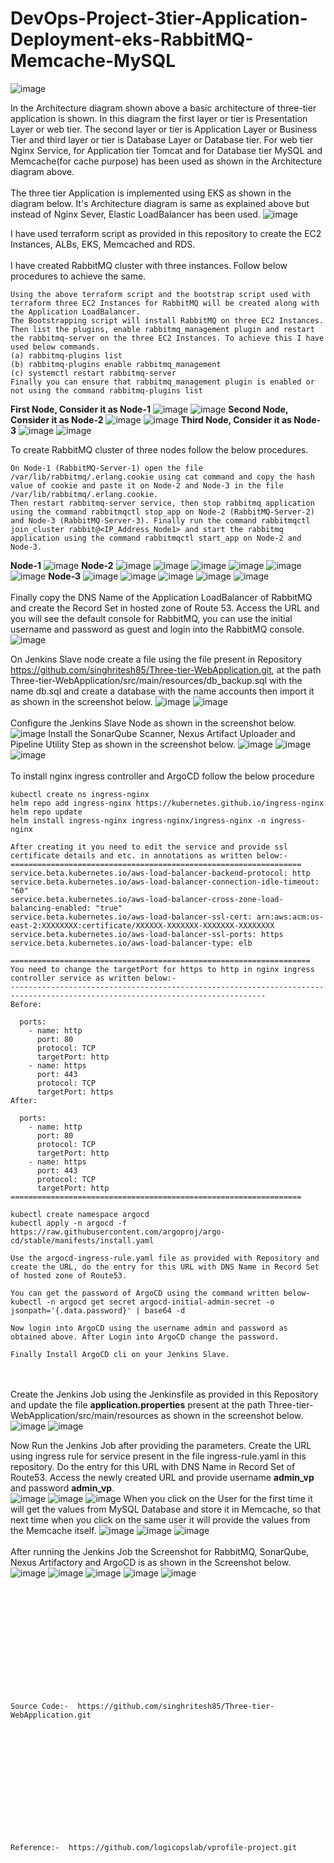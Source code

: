 # DevOps-Project-3tier-Application-Deployment-eks-RabbitMQ-Memcache-MySQL
![image](https://github.com/singhritesh85/DevOps-Project-3tier-Application-Deployment-eks-RabbitMQ-Memcache-MySQL/assets/56765895/23fe579f-ba90-41ae-b108-1d1d31ee58f0)

In the Architecture diagram shown above a basic architecture of three-tier application is shown. In this diagram the first layer or tier is Presentation Layer or web tier. The second layer or tier is Application Layer or Business Tier and third layer or tier is Database Layer or Database tier. For web tier Nginx Service, for Application tier Tomcat and for Database tier MySQL and Memcache(for cache purpose) has been used as shown in the Architecture diagram above.
<br><br/>
The three tier Application is implemented using EKS as shown in the diagram below. It's Architecture diagram is same as explained above but instead of Nginx Sever, Elastic LoadBalancer has been used.
![image](https://github.com/singhritesh85/DevOps-Project-3tier-Application-Deployment-eks-RabbitMQ-Memcache-MySQL/assets/56765895/46fa5a3d-969a-4112-88fe-9923110a4882)

I have used terraform script as provided in this repository to create the EC2 Instances, ALBs, EKS, Memcached and RDS. 
<br><br/>
I have created RabbitMQ cluster with three instances. Follow below procedures to achieve the same.
```
Using the above terraform script and the bootstrap script used with terraform three EC2 Instances for RabbitMQ will be created along with the Application LoadBalancer.
The Bootstrapping script will install RabbitMQ on three EC2 Instances. Then list the plugins, enable rabbitmq_management plugin and restart the rabbitmq-server on the three EC2 Instances. To achieve this I have used below commands.
(a) rabbitmq-plugins list
(b) rabbitmq-plugins enable rabbitmq_management
(c) systemctl restart rabbitmq-server
Finally you can ensure that rabbitmq_management plugin is enabled or not using the command rabbitmq-plugins list
```
**First Node, Consider it as Node-1**
![image](https://github.com/singhritesh85/DevOps-Project-3tier-Application-Deployment-eks-RabbitMQ-Memcache-MySQL/assets/56765895/dadaa610-9b90-46b1-aaf5-0fb36211da88)
![image](https://github.com/singhritesh85/DevOps-Project-3tier-Application-Deployment-eks-RabbitMQ-Memcache-MySQL/assets/56765895/6b4d1587-63dd-42ff-918d-b7d3b2a3ea5a)
**Second Node, Consider it as Node-2**
![image](https://github.com/singhritesh85/DevOps-Project-3tier-Application-Deployment-eks-RabbitMQ-Memcache-MySQL/assets/56765895/a245cb65-11bc-48c6-a0b0-4069eabc8b0f)
![image](https://github.com/singhritesh85/DevOps-Project-3tier-Application-Deployment-eks-RabbitMQ-Memcache-MySQL/assets/56765895/bbf39f48-ad6e-4aeb-a3e6-af3edd3ea2e0)
**Third Node, Consider it as Node-3**
![image](https://github.com/singhritesh85/DevOps-Project-3tier-Application-Deployment-eks-RabbitMQ-Memcache-MySQL/assets/56765895/4b74c273-3862-4ee1-b516-70ae56d0bca0)
![image](https://github.com/singhritesh85/DevOps-Project-3tier-Application-Deployment-eks-RabbitMQ-Memcache-MySQL/assets/56765895/077f493b-3d6c-4812-84a9-874dd068215d)

To create RabbitMQ cluster of three nodes follow the below procedures.
```
On Node-1 (RabbitMQ-Server-1) open the file /var/lib/rabbitmq/.erlang.cookie using cat command and copy the hash value of cookie and paste it on Node-2 and Node-3 in the file /var/lib/rabbitmq/.erlang.cookie.
Then restart rabbitmq-server service, then stop rabbitmq application using the command rabbitmqctl stop_app on Node-2 (RabbitMQ-Server-2) and Node-3 (RabbitMQ-Server-3). Finally run the command rabbitmqctl join_cluster rabbit@<IP_Address_Node1> and start the rabbitmq application using the command rabbitmqctl start_app on Node-2 and Node-3.
```
**Node-1**
![image](https://github.com/singhritesh85/DevOps-Project-3tier-Application-Deployment-eks-RabbitMQ-Memcache-MySQL/assets/56765895/d08384f9-c25b-4a33-a376-918f2d3cc006)
**Node-2**
![image](https://github.com/singhritesh85/DevOps-Project-3tier-Application-Deployment-eks-RabbitMQ-Memcache-MySQL/assets/56765895/e9303430-a3a8-42ee-a5c2-d86929ab5e82)
![image](https://github.com/singhritesh85/DevOps-Project-3tier-Application-Deployment-eks-RabbitMQ-Memcache-MySQL/assets/56765895/10425ff9-8aa4-45ad-8e7a-3f6e692fbfa6)
![image](https://github.com/singhritesh85/DevOps-Project-3tier-Application-Deployment-eks-RabbitMQ-Memcache-MySQL/assets/56765895/529395f5-6e59-4b88-8260-d1a4bf803c5d)
![image](https://github.com/singhritesh85/DevOps-Project-3tier-Application-Deployment-eks-RabbitMQ-Memcache-MySQL/assets/56765895/ea69e831-7a8b-40fd-bafc-5620574921b6)
![image](https://github.com/singhritesh85/DevOps-Project-3tier-Application-Deployment-eks-RabbitMQ-Memcache-MySQL/assets/56765895/cae4b0ac-eb30-4cdc-b5a5-33f95eadb9d2)
![image](https://github.com/singhritesh85/DevOps-Project-3tier-Application-Deployment-eks-RabbitMQ-Memcache-MySQL/assets/56765895/a74224ea-4540-4944-9ab5-88b385a61292)
**Node-3**
![image](https://github.com/singhritesh85/DevOps-Project-3tier-Application-Deployment-eks-RabbitMQ-Memcache-MySQL/assets/56765895/e72565cf-34de-484f-9872-9ff1a314ff08)
![image](https://github.com/singhritesh85/DevOps-Project-3tier-Application-Deployment-eks-RabbitMQ-Memcache-MySQL/assets/56765895/d9bea6cf-18ca-484d-92db-e10a6a202c0e)
![image](https://github.com/singhritesh85/DevOps-Project-3tier-Application-Deployment-eks-RabbitMQ-Memcache-MySQL/assets/56765895/654159fc-3a68-41a3-8d78-9b7afe58cf31)
![image](https://github.com/singhritesh85/DevOps-Project-3tier-Application-Deployment-eks-RabbitMQ-Memcache-MySQL/assets/56765895/362306a2-e61b-4e11-9bfa-fc58379c52a1)
![image](https://github.com/singhritesh85/DevOps-Project-3tier-Application-Deployment-eks-RabbitMQ-Memcache-MySQL/assets/56765895/338c63ce-63ed-42c5-951b-2e5c9f50f457)
<br><br/>
Finally copy the DNS Name of the Application LoadBalancer of RabbitMQ and create the Record Set in hosted zone of Route 53. Access the URL and you will see the default console for RabbitMQ, you can use the initial username and password as guest and login into the RabbitMQ console.
![image](https://github.com/singhritesh85/DevOps-Project-3tier-Application-Deployment-eks-RabbitMQ-Memcache-MySQL/assets/56765895/36cc38be-a1ad-4ede-883a-398ae2bc73b5)

On Jenkins Slave node create a file using the file present in Repository https://github.com/singhritesh85/Three-tier-WebApplication.git, at the path Three-tier-WebApplication/src/main/resources/db_backup.sql with the name db.sql and create a database with the name accounts then import it as shown in the screenshot below.
![image](https://github.com/singhritesh85/DevOps-Project-3tier-Application-Deployment-eks-RabbitMQ-Memcache-MySQL/assets/56765895/64aecad1-b3f4-4fca-a488-7d822217df79)
![image](https://github.com/singhritesh85/DevOps-Project-3tier-Application-Deployment-eks-RabbitMQ-Memcache-MySQL/assets/56765895/58a93fea-3357-43c1-be57-38746b5e345d)
<br><br/>
Configure the Jenkins Slave Node as shown in the screenshot below.
![image](https://github.com/singhritesh85/DevOps-Project-3tier-Application-Deployment-eks-RabbitMQ-Memcache-MySQL/assets/56765895/d75bb1b4-4958-4d60-9d74-cde617cd25f1)
Install the SonarQube Scanner, Nexus Artifact Uploader and Pipeline Utility Step as shown in the screenshot below.
![image](https://github.com/singhritesh85/DevOps-Project-3tier-Application-Deployment-eks-RabbitMQ-Memcache-MySQL/assets/56765895/5d9f4070-a2ab-422f-8541-65c1197eea1f)
![image](https://github.com/singhritesh85/DevOps-Project-3tier-Application-Deployment-eks-RabbitMQ-Memcache-MySQL/assets/56765895/a602dc14-ef29-49fe-90da-50cbbb60c643)
![image](https://github.com/singhritesh85/DevOps-Project-3tier-Application-Deployment-eks-RabbitMQ-Memcache-MySQL/assets/56765895/a2967255-a6dd-483e-a1f7-fe1b6ee93d39)
<br><br/>
To install nginx ingress controller and ArgoCD follow the below procedure
```
kubectl create ns ingress-nginx
helm repo add ingress-nginx https://kubernetes.github.io/ingress-nginx
helm repo update
helm install ingress-nginx ingress-nginx/ingress-nginx -n ingress-nginx

After creating it you need to edit the service and provide ssl certificate details and etc. in annotations as written below:- 
=================================================================
service.beta.kubernetes.io/aws-load-balancer-backend-protocol: http
service.beta.kubernetes.io/aws-load-balancer-connection-idle-timeout: "60"
service.beta.kubernetes.io/aws-load-balancer-cross-zone-load-balancing-enabled: "true"
service.beta.kubernetes.io/aws-load-balancer-ssl-cert: arn:aws:acm:us-east-2:XXXXXXXX:certificate/XXXXXX-XXXXXXX-XXXXXXX-XXXXXXXX
service.beta.kubernetes.io/aws-load-balancer-ssl-ports: https
service.beta.kubernetes.io/aws-load-balancer-type: elb

===================================================================
You need to change the targetPort for https to http in nginx ingress controller service as written below:-
-------------------------------------------------------------------------------------------------------------------------------
Before:

  ports:
    - name: http
      port: 80
      protocol: TCP
      targetPort: http
    - name: https
      port: 443
      protocol: TCP
      targetPort: https
After:

  ports:
    - name: http
      port: 80
      protocol: TCP
      targetPort: http
    - name: https
      port: 443
      protocol: TCP
      targetPort: http
=================================================================

kubectl create namespace argocd
kubectl apply -n argocd -f https://raw.githubusercontent.com/argoproj/argo-cd/stable/manifests/install.yaml

Use the argocd-ingress-rule.yaml file as provided with Repository and create the URL, do the entry for this URL with DNS Name in Record Set of hosted zone of Route53. 

You can get the password of ArgoCD using the command written below-
kubectl -n argocd get secret argocd-initial-admin-secret -o jsonpath='{.data.password}' | base64 -d

Now login into ArgoCD using the username admin and password as obtained above. After Login into ArgoCD change the password.

Finally Install ArgoCD cli on your Jenkins Slave.
```
<br><br/>
Create the Jenkins Job using the Jenkinsfile as provided in this Repository and update the file **application.properties** present at the path Three-tier-WebApplication/src/main/resources as shown in the screenshot below.
![image](https://github.com/singhritesh85/DevOps-Project-3tier-Application-Deployment-eks-RabbitMQ-Memcache-MySQL/assets/56765895/4d97eae9-fe92-42aa-a568-b7f99dc0fc3a)
![image](https://github.com/singhritesh85/DevOps-Project-3tier-Application-Deployment-eks-RabbitMQ-Memcache-MySQL/assets/56765895/a7f17aa3-8d10-474c-9530-d3f6b70e1e11)

Now Run the Jenkins Job after providing the parameters. Create the URL using ingress rule for service present in the file ingress-rule.yaml in this repository. Do the entry for this URL with DNS Name in Record Set of Route53. Access the newly created URL and provide username **admin_vp** and password **admin_vp**.   
![image](https://github.com/singhritesh85/DevOps-Project-3tier-Application-Deployment-eks-RabbitMQ-Memcache-MySQL/assets/56765895/247e8919-1266-4d7e-90fc-0947efb94e0b)
![image](https://github.com/singhritesh85/DevOps-Project-3tier-Application-Deployment-eks-RabbitMQ-Memcache-MySQL/assets/56765895/553d72db-536d-4ad2-9594-36705cae1de4)
![image](https://github.com/singhritesh85/DevOps-Project-3tier-Application-Deployment-eks-RabbitMQ-Memcache-MySQL/assets/56765895/0eb48ba5-26ad-4bbb-872f-2cce654b7d20)
When you click on the User for the first time it will get the values from MySQL Database and store it in Memcache, so that next time when you click on the same user it will provide the values from the Memcache itself.
![image](https://github.com/singhritesh85/DevOps-Project-3tier-Application-Deployment-eks-RabbitMQ-Memcache-MySQL/assets/56765895/1ebf7501-0fe9-468d-b94e-64c69c15114d)
![image](https://github.com/singhritesh85/DevOps-Project-3tier-Application-Deployment-eks-RabbitMQ-Memcache-MySQL/assets/56765895/067bd76c-9ce6-4af2-b72f-fbef5a1291b4)
![image](https://github.com/singhritesh85/DevOps-Project-3tier-Application-Deployment-eks-RabbitMQ-Memcache-MySQL/assets/56765895/e14f5c2c-f5f7-4fd7-8fa9-29d64d176a01)
<br><br/>
After running the Jenkins Job the Screenshot for RabbitMQ, SonarQube, Nexus Artifactory and ArgoCD is as shown in the Screenshot below.
![image](https://github.com/singhritesh85/DevOps-Project-3tier-Application-Deployment-eks-RabbitMQ-Memcache-MySQL/assets/56765895/14e616b7-7c21-4923-ba49-a654905240b3)
![image](https://github.com/singhritesh85/DevOps-Project-3tier-Application-Deployment-eks-RabbitMQ-Memcache-MySQL/assets/56765895/0088339c-299f-4d97-8119-ced4fe14654b)
![image](https://github.com/singhritesh85/DevOps-Project-3tier-Application-Deployment-eks-RabbitMQ-Memcache-MySQL/assets/56765895/564e6944-1ccf-490e-86df-ff77e0a71c31)
![image](https://github.com/singhritesh85/DevOps-Project-3tier-Application-Deployment-eks-RabbitMQ-Memcache-MySQL/assets/56765895/208d28d6-8d76-4610-86c5-632c8b97ef9c)
![image](https://github.com/singhritesh85/DevOps-Project-3tier-Application-Deployment-eks-RabbitMQ-Memcache-MySQL/assets/56765895/9fb1bcc2-f035-4130-a034-f4c5c49445f0)

<br><br/>
<br><br/>
<br><br/>
<br><br/>
<br><br/>
```
Source Code:-  https://github.com/singhritesh85/Three-tier-WebApplication.git
```
<br><br/>
<br><br/>
<br><br/>
<br><br/>
<br><br/>
```
Reference:-  https://github.com/logicopslab/vprofile-project.git
```
